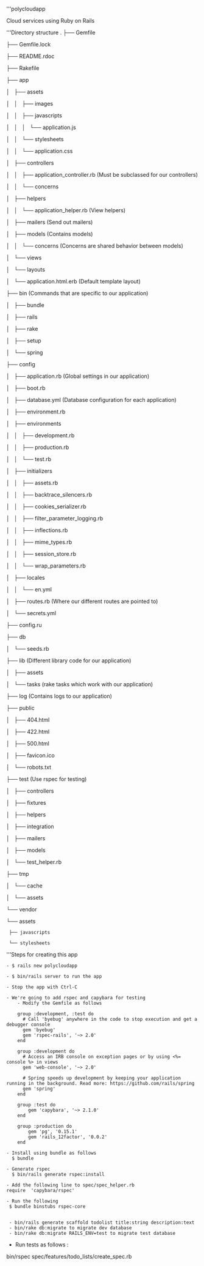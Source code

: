 '''polycloudapp

Cloud services using Ruby on Rails


'''Directory structure
.
├── Gemfile

├── Gemfile.lock

├── README.rdoc

├── Rakefile

├── app

│   ├── assets

│   │   ├── images

│   │   ├── javascripts

│   │   │   └── application.js

│   │   └── stylesheets

│   │       └── application.css

│   ├── controllers

│   │   ├── application_controller.rb (Must be subclassed for our controllers)

│   │   └── concerns

│   ├── helpers

│   │   └── application_helper.rb (View helpers)

│   ├── mailers (Send out mailers)

│   ├── models (Contains models)

│   │   └── concerns (Concerns are shared behavior between models)

│   └── views

│       └── layouts

│           └── application.html.erb (Default template layout)

├── bin (Commands that are specific to our application)

│   ├── bundle

│   ├── rails

│   ├── rake

│   ├── setup

│   └── spring

├── config

│   ├── application.rb (Global settings in our application)

│   ├── boot.rb

│   ├── database.yml (Database configuration for each application)

│   ├── environment.rb

│   ├── environments

│   │   ├── development.rb

│   │   ├── production.rb

│   │   └── test.rb

│   ├── initializers

│   │   ├── assets.rb

│   │   ├── backtrace_silencers.rb

│   │   ├── cookies_serializer.rb

│   │   ├── filter_parameter_logging.rb

│   │   ├── inflections.rb

│   │   ├── mime_types.rb

│   │   ├── session_store.rb

│   │   └── wrap_parameters.rb

│   ├── locales

│   │   └── en.yml

│   ├── routes.rb (Where our different routes are pointed to)

│   └── secrets.yml

├── config.ru

├── db

│   └── seeds.rb

├── lib (Different library code for our application)

│   ├── assets

│   └── tasks (rake tasks which work with our application)

├── log (Contains logs to our application)

├── public

│   ├── 404.html

│   ├── 422.html

│   ├── 500.html

│   ├── favicon.ico

│   └── robots.txt

├── test (Use rspec for testing)

│   ├── controllers

│   ├── fixtures

│   ├── helpers

│   ├── integration

│   ├── mailers

│   ├── models

│   └── test_helper.rb

├── tmp

│   └── cache

│       └── assets

└── vendor

 └── assets

     ├── javascripts

     └── stylesheets


'''Steps for creating this app

    - $ rails new polycloudapp

    - $ bin/rails server to run the app

    - Stop the app with Ctrl-C

    - We're going to add rspec and capybara for testing
        - Modify the Gemfile as follows

        group :development, :test do
          # Call 'byebug' anywhere in the code to stop execution and get a debugger console
          gem 'byebug'
          gem 'rspec-rails', '~> 2.0'
        end

        group :development do
          # Access an IRB console on exception pages or by using <%= console %> in views
          gem 'web-console', '~> 2.0'

          # Spring speeds up development by keeping your application running in the background. Read more: https://github.com/rails/spring
          gem 'spring'
        end

        group :test do
            gem 'capybara', '~> 2.1.0'
        end

        group :production do
            gem 'pg', '0.15.1'
            gem 'rails_12factor', '0.0.2'
        end

    - Install using bundle as follows
      $ bundle

    - Generate rspec
      $ bin/rails generate rspec:install

    - Add the following line to spec/spec_helper.rb
    require  'capybara/rspec'

    - Run the following
     $ bundle binstubs rspec-core


     - bin/rails generate scaffold todolist title:string description:text
     - bin/rake db:migrate to migrate dev database
     - bin/rake db:migrate RAILS_ENV=test to migrate test database



- Run tests as follows :

bin/rspec spec/features/todo_lists/create_spec.rb
